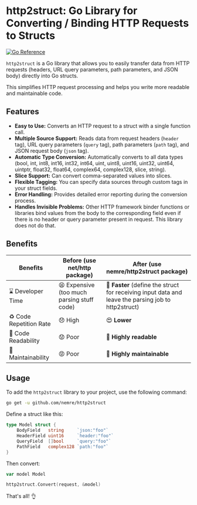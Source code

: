 # http2struct: Go Library for Converting / Binding HTTP Requests to Structs

[![Go Reference](https://pkg.go.dev/badge/github.com/nemre/http2struct.svg)](https://pkg.go.dev/github.com/nemre/http2struct)

`http2struct` is a Go library that allows you to easily transfer data from HTTP requests (headers, URL query parameters, path parameters, and JSON body) directly into Go structs.

This simplifies HTTP request processing and helps you write more readable and maintainable code.

## Features

- **Easy to Use:** Converts an HTTP request to a struct with a single function call.
- **Multiple Source Support:** Reads data from request headers (`header` tag), URL query parameters (`query` tag), path parameters (`path` tag), and JSON request body (`json` tag).
- **Automatic Type Conversion:** Automatically converts to all data types (bool, int, int8, int16, int32, int64, uint, uint8, uint16, uint32, uint64, uintptr, float32, float64, complex64, complex128, slice, string).
- **Slice Support:** Can convert comma-separated values into slices.
- **Flexible Tagging:** You can specify data sources through custom tags in your struct fields.
- **Error Handling:** Provides detailed error reporting during the conversion process.
- **Handles Invisible Problems:** Other HTTP framework binder functions or libraries bind values from the body to the corresponding field even if there is no header or query parameter present in request. This library does not do that.

## Benefits

| Benefits                | Before (use net/http package)              | After (use nemre/http2struct package)                                                              |
| ----------------------- | ------------------------------------------ | ---------------------------------------------------------------------------------------------- |
| ⌛️ Developer Time      | 😫 Expensive (too much parsing stuff code) | 🚀 **Faster** (define the struct for receiving input data and leave the parsing job to http2struct) |
| ♻️ Code Repetition Rate | 😞 High                                    | 😍 **Lower**                                                                                   |
| 📖 Code Readability     | 😟 Poor                                    | 🤩 **Highly readable**                                                                         |
| 🔨 Maintainability      | 😡 Poor                                    | 🥰 **Highly maintainable**    

## Usage

To add the `http2struct` library to your project, use the following command:
```bash
go get -u github.com/nemre/http2struct
````
Define a struct like this:
```go
type Model struct {
    BodyField   string     `json:"foo"`
    HeaderField uint16     `header:"foo"`
    QueryField  []bool     `query:"foo"`
    PathField   complex128 `path:"foo"`
}
```
Then convert:
```go
var model Model

http2struct.Convert(request, &model)
```
That's all! 👌
